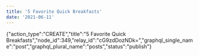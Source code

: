 ```yaml
---
title: '5 Favorite Quick Breakfasts'
date: '2021-06-11'
---
```


{"action_type":"CREATE","title":"5 Favorite Quick Breakfasts","node_id":349,"relay_id":"cG9zdDozNDk=","graphql_single_name":"post","graphql_plural_name":"posts","status":"publish"}
